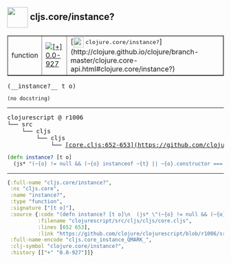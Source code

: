 ## <img width="48px" valign="middle" src="http://i.imgur.com/Hi20huC.png"> cljs.core/instance?

 <table border="1">
<tr>
<td>function</td>
<td><a href="https://github.com/cljsinfo/api-refs/tree/0.0-927"><img valign="middle" alt="[+] 0.0-927" src="https://img.shields.io/badge/+-0.0--927-lightgrey.svg"></a> </td>
<td>
[<img height="24px" valign="middle" src="http://i.imgur.com/1GjPKvB.png"> <samp>clojure.core/instance?</samp>](http://clojure.github.io/clojure/branch-master/clojure.core-api.html#clojure.core/instance?)
</td>
</tr>
</table>

 <samp>
(__instance?__ t o)<br>
</samp>

```
(no docstring)
```

---

 <pre>
clojurescript @ r1006
└── src
    └── cljs
        └── cljs
            └── <ins>[core.cljs:652-653](https://github.com/clojure/clojurescript/blob/r1006/src/cljs/cljs/core.cljs#L652-L653)</ins>
</pre>

```clj
(defn instance? [t o]
  (js* "(~{o} != null && (~{o} instanceof ~{t} || ~{o}.constructor === ~{t} || ~{t} === Object))"))
```


---

```clj
{:full-name "cljs.core/instance?",
 :ns "cljs.core",
 :name "instance?",
 :type "function",
 :signature ["[t o]"],
 :source {:code "(defn instance? [t o]\n  (js* \"(~{o} != null && (~{o} instanceof ~{t} || ~{o}.constructor === ~{t} || ~{t} === Object))\"))",
          :filename "clojurescript/src/cljs/cljs/core.cljs",
          :lines [652 653],
          :link "https://github.com/clojure/clojurescript/blob/r1006/src/cljs/cljs/core.cljs#L652-L653"},
 :full-name-encode "cljs.core_instance_QMARK_",
 :clj-symbol "clojure.core/instance?",
 :history [["+" "0.0-927"]]}

```
